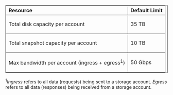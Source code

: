 <table cellspacing="0" border="1">
<tr>
   <th align="left" valign="middle">Resource</th>
   <th align="left" valign="middle">Default Limit</th>
</tr>
<tr>
   <td valign="middle"><p>Total disk capacity per account</p></td>
   <td valign="middle"><p>35 TB</p></td>
</tr>
<tr>
   <td valign="middle"><p>Total snapshot capacity per account</p></td>
   <td valign="middle"><p>10 TB</p></td>
</tr>
<tr>
   <td valign="middle"><p>Max bandwidth per account (ingress + egress<sup>1</sup>)</p></td>
   <td valign="middle"><p>50 Gbps</p></td>
</tr>
</table>

<sup>1</sup>*Ingress* refers to all data (requests) being sent to a storage account. *Egress* refers to all data (responses) being received from a storage account.
